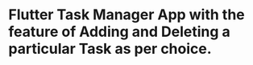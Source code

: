 # Flutter Task Manager App with the feature of Adding and Deleting a particular Task as per choice.
